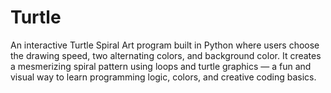 # Turtle
An interactive Turtle Spiral Art program built in Python where users choose the drawing speed, two alternating colors, and background color. It creates a mesmerizing spiral pattern using loops and turtle graphics — a fun and visual way to learn programming logic, colors, and creative coding basics.
